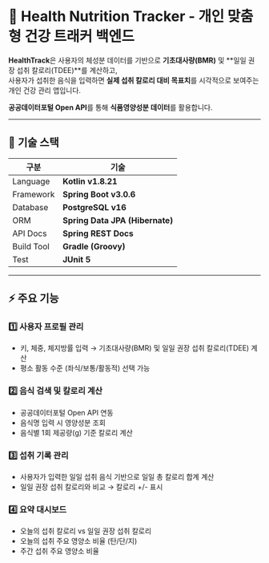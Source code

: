 # 🍎 Health Nutrition Tracker - 개인 맞춤형 건강 트래커 백엔드

**HealthTrack**은 사용자의 체성분 데이터를 기반으로 **기초대사량(BMR)** 및 **일일 권장 섭취 칼로리(TDEE)**를 계산하고,  
사용자가 섭취한 음식을 입력하면 **실제 섭취 칼로리 대비 목표치**를 시각적으로 보여주는 개인 건강 관리 앱입니다.

**공공데이터포털 Open API**를 통해 **식품영양성분 데이터**를 활용합니다.

---

## 🚀 기술 스택

| 구분 | 기술 |
|------|------|
| Language | **Kotlin v1.8.21** | 
| Framework | **Spring Boot v3.0.6** | 
| Database | **PostgreSQL v16** |
| ORM | **Spring Data JPA (Hibernate)** | 
| API Docs | **Spring REST Docs** |
| Build Tool | **Gradle (Groovy)** |
| Test | **JUnit 5** |

---

## ⚡️ 주요 기능
### 1️⃣ 사용자 프로필 관리
- 키, 체중, 체지방률 입력 → 기초대사량(BMR) 및 일일 권장 섭취 칼로리(TDEE) 계산
- 평소 활동 수준 (좌식/보통/활동적) 선택 가능

### 2️⃣ 음식 검색 및 칼로리 계산
- 공공데이터포털 Open API 연동
- 음식명 입력 시 영양성분 조회
- 음식별 1회 제공량(g) 기준 칼로리 계산

### 3️⃣ 섭취 기록 관리
- 사용자가 입력한 일일 섭취 음식 기반으로 일일 총 칼로리 합계 계산
- 일일 권장 섭취 칼로리와 비교 → 칼로리 +/- 표시

### 4️⃣ 요약 대시보드
- 오늘의 섭취 칼로리 vs 일일 권장 섭취 칼로리
- 오늘의 섭취 주요 영양소 비율 (탄/단/지)
- 주간 섭취 주요 영양소 비율
